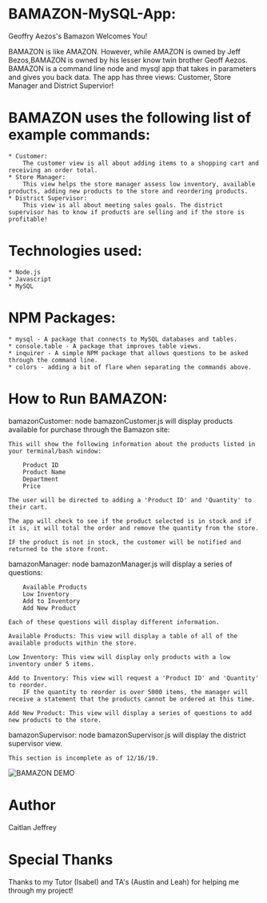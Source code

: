 # BAMAZON-MySQL-App:
Geoffry Aezos's Bamazon Welcomes You!

BAMAZON is like AMAZON. However, while AMAZON is owned by Jeff Bezos,BAMAZON is owned by his lesser know twin brother Geoff Aezos. BAMAZON is a command line node and mysql app that takes in parameters and gives you back data. The app has three views: Customer, Store Manager and District Supervior!

# BAMAZON uses the following list of example commands:
    * Customer:
        The customer view is all about adding items to a shopping cart and receiving an order total.
    * Store Manager:
        This view helps the store manager assess low inventory, available products, adding new products to the store and reordering products.
    * District Supervisor:
        This view is all about meeting sales goals. The district supervisor has to know if products are selling and if the store is profitable!

# Technologies used:
    * Node.js
    * Javascript
    * MySQL

# NPM Packages:
    * mysql - A package that connects to MySQL databases and tables.
    * console.table - A package that improves table views.
    * inquirer - A simple NPM package that allows questions to be asked through the command line.
    * colors - adding a bit of flare when separating the commands above.

# How to Run BAMAZON:
bamazonCustomer: node bamazonCustomer.js will display products available for purchase through the Bamazon site:

    This will show the following information about the products listed in your terminal/bash window:

        Product ID
        Product Name
        Department
        Price

    The user will be directed to adding a 'Product ID' and 'Quantity' to their cart.

    The app will check to see if the product selected is in stock and if it is, it will total the order and remove the quantity from the store. 

    IF the product is not in stock, the customer will be notified and returned to the store front.

bamazonManager: node bamazonManager.js will display a series of questions: 

        Available Products
        Low Inventory
        Add to Inventory
        Add New Product

    Each of these questions will display different information.

    Available Products: This view will display a table of all of the available products within the store.

    Low Inventory: This view will display only products with a low inventory under 5 items.

    Add to Inventory: This view will request a 'Product ID' and 'Quantity' to reorder.
        IF the quantity to reorder is over 5000 items, the manager will receive a statement that the products cannot be ordered at this time.
    
    Add New Product: This view will display a series of questions to add new products to the store.

bamazonSupervisor: node bamazonSupervisor.js will display the district supervisor view. 

    This section is incomplete as of 12/16/19.

![BAMAZON DEMO](demo/BAMAZON_Customer___Manager.gif)

# Author
Caitlan Jeffrey

# Special Thanks
Thanks to my Tutor (Isabel) and TA's (Austin and Leah) for helping me through my project!
